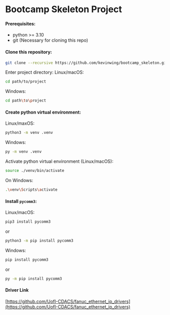 # Bootcamp Skeleton Project

#### Prerequisites:
- python >= 3.10
- git (Necessary for cloning this repo)

#### Clone this repository:
```bash
git clone --recursive https://github.com/kevinwing/bootcamp_skeleton.git
```

Enter project directory:
Linux/macOS:
```bash
cd path/to/project
```
Windows:
```bash
cd path\to\project
```

#### Create python virtual environment:
Linux/maxOS:
```bash
python3 -m venv .venv
```
Windows:
```bash
py -m venv .venv
```

Activate python virtual environment (Linux/macOS):
```bash
source ./venv/bin/activate
```
On Windows:
```bash
.\venv\Scripts\activate
```

#### Install `pycomm3`:

Linux/macOS:
```bash
pip3 install pycomm3
```
or
```bash
python3 -m pip install pycomm3
```

Windows:
```bash
pip install pycomm3
```
or
```bash
py -m pip install pycomm3
```

#### Driver Link
[https://github.com/UofI-CDACS/fanuc_ethernet_ip_drivers](https://github.com/UofI-CDACS/fanuc_ethernet_ip_drivers)

